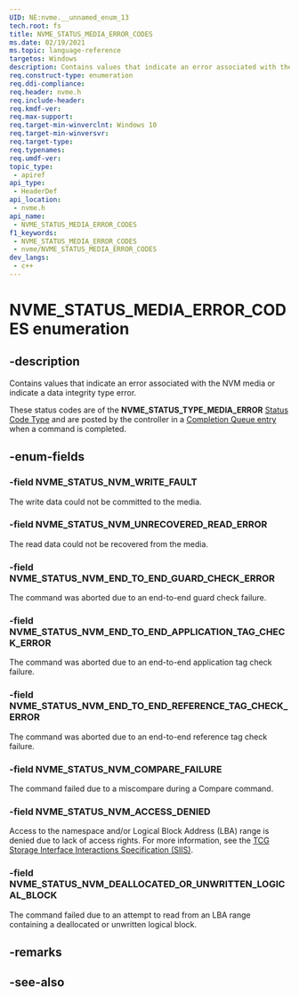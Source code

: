 ```yaml
---
UID: NE:nvme.__unnamed_enum_13
tech.root: fs 
title: NVME_STATUS_MEDIA_ERROR_CODES
ms.date: 02/19/2021 
ms.topic: language-reference
targetos: Windows
description: Contains values that indicate an error associated with the NVM media or indicate a data integrity type error.
req.construct-type: enumeration
req.ddi-compliance: 
req.header: nvme.h
req.include-header: 
req.kmdf-ver: 
req.max-support: 
req.target-min-winverclnt: Windows 10 
req.target-min-winversvr: 
req.target-type: 
req.typenames: 
req.umdf-ver: 
topic_type:
 - apiref
api_type:
 - HeaderDef
api_location:
 - nvme.h
api_name:
 - NVME_STATUS_MEDIA_ERROR_CODES
f1_keywords:
 - NVME_STATUS_MEDIA_ERROR_CODES
 - nvme/NVME_STATUS_MEDIA_ERROR_CODES
dev_langs:
 - c++
---
```


# NVME_STATUS_MEDIA_ERROR_CODES enumeration

## -description

Contains values that indicate an error associated with the NVM media or indicate a data integrity type error.

These status codes are of the **NVME_STATUS_TYPE_MEDIA_ERROR** [Status Code Type](ne-nvme-nvme_status_types.md) and are posted by the controller in a [Completion Queue entry](ns-nvme-nvme_completion_entry.md) when a command is completed.

## -enum-fields

### -field NVME_STATUS_NVM_WRITE_FAULT

The write data could not be committed to the media.

### -field NVME_STATUS_NVM_UNRECOVERED_READ_ERROR

The read data could not be recovered from the media.

### -field NVME_STATUS_NVM_END_TO_END_GUARD_CHECK_ERROR

The command was aborted due to an end-to-end guard check failure.

### -field NVME_STATUS_NVM_END_TO_END_APPLICATION_TAG_CHECK_ERROR

The command was aborted due to an end-to-end application tag check failure.

### -field NVME_STATUS_NVM_END_TO_END_REFERENCE_TAG_CHECK_ERROR

The command was aborted due to an end-to-end reference tag check failure.

### -field NVME_STATUS_NVM_COMPARE_FAILURE

The command failed due to a miscompare during a Compare command.

### -field NVME_STATUS_NVM_ACCESS_DENIED

Access to the namespace and/or Logical Block Address (LBA) range is denied due to lack of access rights. For more information, see the [TCG Storage Interface Interactions Specification (SIIS)](https://trustedcomputinggroup.org/resource/storage-work-group-storage-interface-interactions-specification/).

### -field NVME_STATUS_NVM_DEALLOCATED_OR_UNWRITTEN_LOGICAL_BLOCK

The command failed due to an attempt to read from an LBA range containing a deallocated or unwritten logical block.

## -remarks

## -see-also

